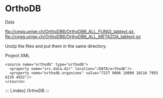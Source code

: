 OrthoDB
=======

Data

<ftp://cegg.unige.ch/OrthoDB6/OrthoDB6_ALL_FUNGI_tabtext.gz>,
<ftp://cegg.unige.ch/OrthoDB6/OrthoDB6_ALL_METAZOA_tabtext.gz>

Unzip the files and put them in the same directory.

Project XML

``` {.xml}
<source name="orthodb" type="orthodb">
  <property name="src.data.dir" location="/DATA/orthodb"/>
  <property name="orthodb.organisms" value="7227 9606 10090 10116 7955 6239 4932"/>
</source>
```

::: {.index}
OrthoDB
:::
